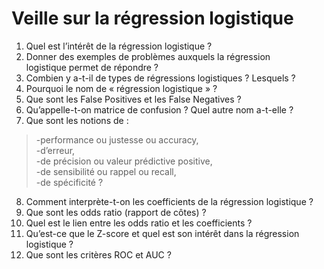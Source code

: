 # Veille sur la régression logistique


1. Quel est l’intérêt de la régression logistique ?  
2. Donner des exemples de problèmes auxquels la régression logistique permet de répondre ?  
3. Combien y a-t-il de types de régressions logistiques ? Lesquels ?  
4. Pourquoi le nom de « régression logistique » ?  
5. Que sont les False Positives et les False Negatives ?  
6. Qu’appelle-t-on matrice de confusion ? Quel autre nom a-t-elle ?  
7. Que sont les notions de :  
>-performance ou justesse ou accuracy,  
>-d’erreur,  
>-de précision ou valeur prédictive positive,  
>-de sensibilité ou rappel ou recall,  
>-de spécificité ?  
8. Comment interprète-t-on les coefficients de la régression logistique ?  
9. Que sont les odds ratio (rapport de côtes) ?  
10. Quel est le lien entre les odds ratio  et les coefficients ?  
11. Qu’est-ce que le Z-score et quel est son intérêt dans la régression logistique ?  
12. Que sont les critères ROC et AUC ?  

 
